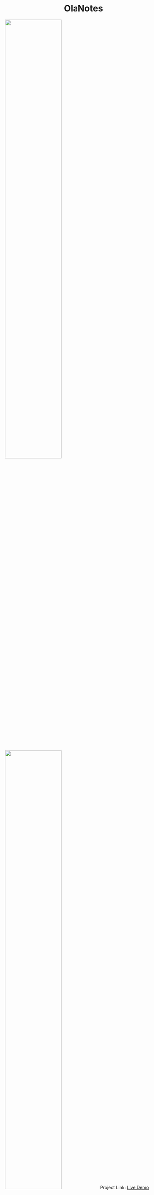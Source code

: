 <h1 align="center">OlaNotes</h1>

<img src="./olanotes-1.gif" width="60%" height="auto"/>
<img src="./olanotes-2.gif" width="60%" height="auto"/>
Project Link: <a target="new" href="https://olanotes.onrender.com/">Live Demo</a>
<br/>
<h2>Project description</h2>
<b>OlaNotes</b> is a cloud-based note-taking web application built with Java and Spring Boot. It allows users to securely register, log in, create and manage notes through intuitive dashboard.
The application leverages a MySQL cloud database and is deployed using Docker on Render.
<br/><br/>
This was my first ever pet project.

<h2>Features</h2>
<ul>
  <li>User registration and authentication</li>
  <li>Create, edit, and delete notes</li>
  <li>Built-in text editor</li>
  <li>Mark notes as favourite or pinned</li>
  <li>Notes dashboard with grid and list views</li>
  <li>Search notes</li>
  <li>Edit user profile</li>
  <li>Password encryption</li>
  <li>Responsive design</li>
</ul>

<h2>Technologies Used</h2>
<h3>Backend</h3>
- Java + Spring Boot<br/>
- Spring MVC (Web layer)<br/>
- Spring Security (Authentication & Authorization)<br/>
- Spring JPA + Hibernate (ORM, persistence)<br/>
- MySQL (Relational database)<br/>
- Maven (Build and dependency management)<br/>

<h3>Frontend</h3>
- HTML5<br/>
- CSS3<br/>
- JavaScript<br/>
- jQuery + AJAX<br/>
- Thymeleaf <br/>
- Bootstrap <br/>

<h2>Getting Started</h2>
To get a local copy up and running, follow these simple steps.

<h3>Prerequisites</h3>
<h5>1. Make sure you have all the following installed:</h5>
- Java 17+<br/>
- Maven<br/>
- MySQL server

<h3>Installation</h3>
<h5>Clone the repository:</h5>
https://github.com/Yuliia-Kruta/OlaNotes.git

<h5>Navigate to the project directory:</h5>
<code>cd OlaNotes</code>

<h3>Local Setup</h3>

<h5>Configure <code>application.properties</code></h5>
spring.datasource.driver-class-name=com.mysql.cj.jdbc.Driver<br/>
spring.datasource.url=YOUR_DB_URL<br/>
spring.datasource.username=YOUR_DB_USERNAME<br/>
spring.datasource.password=YOUR_DB_PASSWORD<br/>
spring.jpa.hibernate.ddl-auto=update<br/>
spring.jpa.show-sql=true

<h5>Build the project:</h5>
<code>mvn clean install</code>

<h5>Run the project:</h5>
<code>mvn spring-boot:run</code>
<br/><br/>
The app will be available at http://localhost:8080 (or another port if specified).

<h2>License</h2>
Distributed under the MIT License. See LICENSE for more information.
